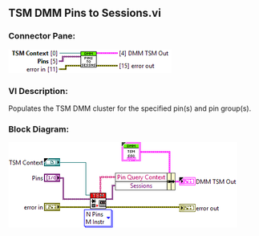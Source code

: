 ## **TSM DMM Pins to Sessions.vi**
### Connector Pane:
![alt text](/docs/images/Instrument%20Control/DMM/Pin%20Map/TSM%20DMM%20Pins%20to%20Sessions.vic.png "TSM DMM Pins to Sessions.vi connector pane")

### VI Description:
Populates the TSM DMM cluster for the specified pin(s) and pin group(s).

### Block Diagram:
![alt text](/docs/images/Instrument%20Control/DMM/Pin%20Map/TSM%20DMM%20Pins%20to%20Sessions.vid.png "TSM DMM Pins to Sessions.vi block diagram")
